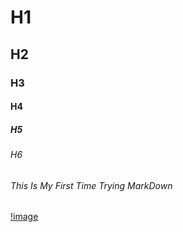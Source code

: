 # H1
## H2
### H3
#### H4
##### H5
###### H6
###### This Is My First Time Trying MarkDown
[!image](https://encrypted-tbn0.gstatic.com/images?q=tbn:ANd9GcTw_HeSzHfBorKS4muw4IIeVvvRgnhyO8Gn8w&usqp=CAU)

